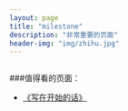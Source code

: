 ```yaml
---
layout: page
title: "milestone"
description: "非常重要的页面"
header-img: "img/zhihu.jpg"
---
```



<center>
    <p><img src="" align="center"></p>
</center>


###值得看的页面：
- [《写在开始的话》](http://07111301.com/blog/2017/07/06/write-before/)







